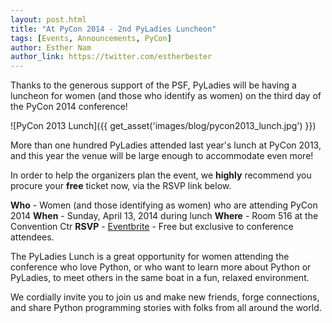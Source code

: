 ```yaml
---
layout: post.html
title: "At PyCon 2014 - 2nd PyLadies Luncheon"
tags: [Events, Announcements, PyCon]
author: Esther Nam
author_link: https://twitter.com/estherbester
---
```



Thanks to the generous support of the PSF, PyLadies will be having a luncheon for women (and those who identify as women) on the third day of the PyCon 2014 conference!

![PyCon 2013 Lunch]({{ get_asset('images/blog/pycon2013_lunch.jpg') }})

More than one hundred PyLadies attended last year's lunch at PyCon 2013, and this year the venue will be large enough to accommodate even more!  

In order to help the organizers plan the event, we **highly** recommend you procure your **free** ticket now, via the RSVP link below.

**Who** - Women (and those identifying as women) who are attending PyCon 2014
**When** - Sunday, April 13, 2014 during lunch
**Where** - Room 516 at the Convention Ctr
**RSVP** - [Eventbrite][rsvp] - Free but  exclusive to conference attendees.

 The PyLadies Lunch is a great opportunity for women attending the conference who love Python, or who want to learn more about Python or PyLadies, to meet others in the same boat in a fun, relaxed environment.  

 We cordially invite you to join us and make new friends, forge connections, and share Python programming stories with folks from all around the world. 

[rsvp]: http://www.eventbrite.com/e/pyladies-luncheon-at-pycon-2014-tickets-10871363541
